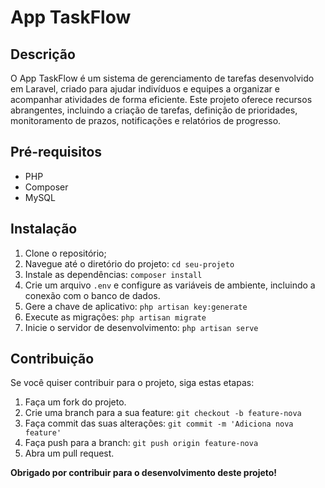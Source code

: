 # App TaskFlow

## Descrição

O App TaskFlow é um sistema de gerenciamento de tarefas desenvolvido em Laravel, criado para ajudar indivíduos e equipes a organizar e acompanhar atividades de forma eficiente. Este projeto oferece recursos abrangentes, incluindo a criação de tarefas, definição de prioridades, monitoramento de prazos, notificações e relatórios de progresso.

## Pré-requisitos

- PHP
- Composer
- MySQL

## Instalação

1. Clone o repositório;
2. Navegue até o diretório do projeto: `cd seu-projeto`
3. Instale as dependências: `composer install`
4. Crie um arquivo `.env` e configure as variáveis de ambiente, incluindo a conexão com o banco de dados.
5. Gere a chave de aplicativo: `php artisan key:generate`
6. Execute as migrações: `php artisan migrate`
7. Inicie o servidor de desenvolvimento: `php artisan serve`

## Contribuição

Se você quiser contribuir para o projeto, siga estas etapas:

1. Faça um fork do projeto.
2. Crie uma branch para a sua feature: `git checkout -b feature-nova`
3. Faça commit das suas alterações: `git commit -m 'Adiciona nova feature'`
4. Faça push para a branch: `git push origin feature-nova`
5. Abra um pull request.

**Obrigado por contribuir para o desenvolvimento deste projeto!**
